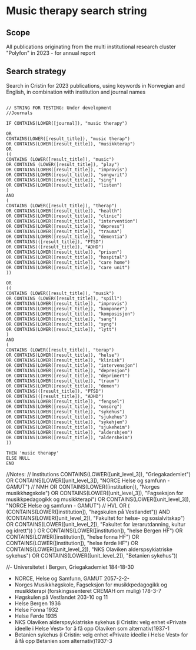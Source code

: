 # Music therapy search string

## Scope
All publications originating from the multi institutional research cluster "Polyfon" in 2023 - for annual report

## Search strategy 

Search in Cristin for 2023 publications, using keywords in Norwegian and English, in combination with institution and journal names 

```

// STRING FOR TESTING: Under development
//Journals

IF CONTAINS(LOWER([journal]), "music therapy")           

OR
CONTAINS(LOWER([result_title]), "music therap")
OR CONTAINS(LOWER([result_title]), "musikkterap")
OR
((
CONTAINS (LOWER([result_title]), "music")
OR CONTAINS (LOWER([result_title]), "play")
OR CONTAINS(LOWER([result_title]), "improvis")
OR CONTAINS(LOWER([result_title]), "songwrit")
OR CONTAINS(LOWER([result_title]), "sing")
OR CONTAINS(LOWER([result_title]), "listen")
)
AND
(
CONTAINS (LOWER([result_title]), "therap")
OR CONTAINS(LOWER([result_title]), "health")
OR CONTAINS(LOWER([result_title]), "clinic")
OR CONTAINS(LOWER([result_title]), "intervention")
OR CONTAINS(LOWER([result_title]), "depress")
OR CONTAINS(LOWER([result_title]), "trauma")
OR CONTAINS(LOWER([result_title]), "dementia")
OR CONTAINS(([result_title]), "PTSD")
OR CONTAINS(([result_title]), "ADHD")
OR CONTAINS(LOWER([result_title]), "prison")
OR CONTAINS(LOWER([result_title]), "hospital")
OR CONTAINS(LOWER([result_title]), "care home")
OR CONTAINS(LOWER([result_title]), "care unit")
))

OR
((
CONTAINS (LOWER([result_title]), "musik")
OR CONTAINS (LOWER([result_title]), "spill")
OR CONTAINS(LOWER([result_title]), "improvis")
OR CONTAINS(LOWER([result_title]), "komponer")
OR CONTAINS(LOWER([result_title]), "komposisjon")
OR CONTAINS(LOWER([result_title]), "sang")
OR CONTAINS(LOWER([result_title]), "syng")
OR CONTAINS(LOWER([result_title]), "lytt")
)
AND
(
CONTAINS (LOWER([result_title]), "terap")
OR CONTAINS(LOWER([result_title]), "helse")
OR CONTAINS(LOWER([result_title]), "klinisk")
OR CONTAINS(LOWER([result_title]), "intervensjon")
OR CONTAINS(LOWER([result_title]), "depresjon")
OR CONTAINS(LOWER([result_title]), "deprimert")
OR CONTAINS(LOWER([result_title]), "traum")
OR CONTAINS(LOWER([result_title]), "demen")
OR CONTAINS(([result_title]), "PTSD")
OR CONTAINS(([result_title]), "ADHD")
OR CONTAINS(LOWER([result_title]), "fengsel")
OR CONTAINS(LOWER([result_title]), "omsorg")
OR CONTAINS(LOWER([result_title]), "sykehus")
OR CONTAINS(LOWER([result_title]), "sjukehus")
OR CONTAINS(LOWER([result_title]), "sykehjem")
OR CONTAINS(LOWER([result_title]), "sjukeheim")
OR CONTAINS(LOWER([result_title]), "aldershjem")
OR CONTAINS(LOWER([result_title]), "aldersheim")
))

THEN 'music therapy'
ELSE NULL
END

```
//Notes:
// Institutions
CONTAINS(LOWER([unit_level_3]), "Griegakademiet")
OR CONTAINS(LOWER([unit_level_3]), "NORCE Helse og samfunn - GAMUT")
// NMH
OR CONTAINS(LOWER([institution]), "Norges musikkhøgskole")
OR CONTAINS(LOWER([unit_level_3]), "Fagseksjon for musikkpedagogikk og musikkterapi")
OR CONTAINS(LOWER([unit_level_3]), "NORCE Helse og samfunn - GAMUT")
// HVL
OR
(
(CONTAINS(LOWER([institution]), "høgskulen på Vestlandet"))
AND
(CONTAINS(LOWER([unit_level_2]), "Fakultet for helse- og sosialvitskap")
OR CONTAINS(LOWER([unit_level_2]), "Fakultet for lærarutdanning, kultur og idrett"))
)
OR CONTAINS(LOWER([institution]), "helse Bergen HF")
OR CONTAINS(LOWER([institution]), "helse fonna HF")
OR CONTAINS(LOWER([institution]), "helse førde HF")
OR CONTAINS(LOWER([unit_level_2]), "NKS Olaviken alderspsykiatriske sykehus")
OR CONTAINS(LOWER([unit_level_2]), "Betanien sykehus"))


//- Universitetet i Bergen, Griegakademiet 184-18-30
-	NORCE, Helse og Samfunn, GAMUT 2057-2-2-
-	Norges Musikkhøgskole, Fagseksjon for musikkpedagogikk og musikkterapi (forskingssenteret CREMAH om mulig) 178-3-7
-	Høgskulen på Vestlandet 203-10 og 11
-	Helse Bergen 1936
-	Helse Fonna 1932
-	Helse Førde 1935
-	NKS Olaviken alderspsykiatriske sykehus (i Cristin: velg enhet «Private ideelle i Helse Vest» for å få opp Olaviken som alternativ)1937-1
-	Betanien sykehus (i Cristin: velg enhet «Private ideelle i Helse Vest» for å få opp Betanien som alternativ)1937-3

